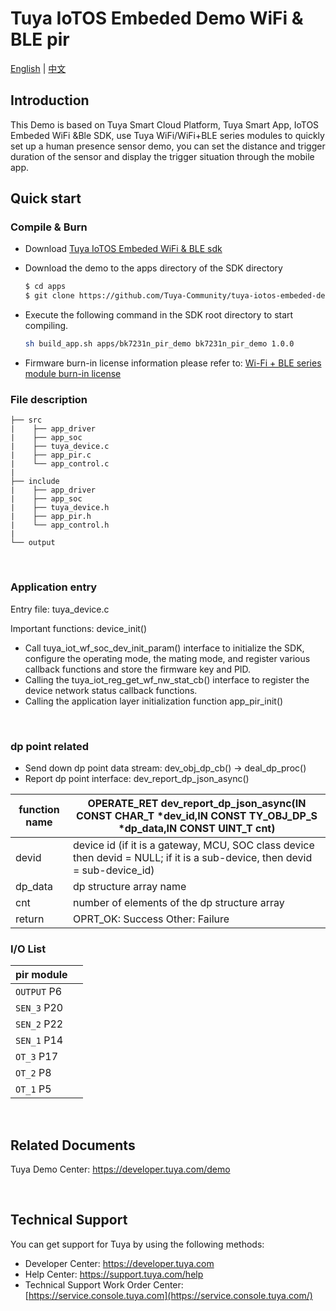 # Tuya IoTOS Embeded Demo WiFi & BLE pir

[English](./README.md) | [中文](./README_zh.md)

## Introduction 


This Demo is based on Tuya Smart Cloud Platform, Tuya Smart App, IoTOS Embeded WiFi &Ble SDK, use Tuya WiFi/WiFi+BLE series modules to quickly set up a human presence sensor demo, you can set the distance and trigger duration of the sensor and display the trigger situation through the mobile app.
## Quick start

### Compile & Burn
+ Download [Tuya IoTOS Embeded WiFi & BLE sdk](https://github.com/tuya/tuya-iotos-embeded-sdk-wifi-ble-bk7231n) 

+ Download the demo to the apps directory of the SDK directory 

  ```bash
  $ cd apps
  $ git clone https://github.com/Tuya-Community/tuya-iotos-embeded-demo-wifi-ble-pir.git
  ```
  
+ Execute the following command in the SDK root directory to start compiling.

  ```bash
  sh build_app.sh apps/bk7231n_pir_demo bk7231n_pir_demo 1.0.0 
  ```

+ Firmware burn-in license information please refer to: [Wi-Fi + BLE series module burn-in license](https://developer.tuya.com/cn/docs/iot/device-development/burn-and-authorization/burn-and-authorize-wifi-ble-modules/burn-and-authorize-wb-series-modules?id=Ka78f4pttsytd) 



### File description

```
├── src	
|    ├── app_driver
|    ├── app_soc                  
|    ├── tuya_device.c           
|    ├── app_pir.c           
|    └── app_control.c            
|
├── include			
|    ├── app_driver
|    ├── app_soc
|    ├── tuya_device.h
|    ├── app_pir.h
|    └── app_control.h
|
└── output             
```

<br>

### Application entry
Entry file: tuya_device.c

Important functions: device_init()

+ Call tuya_iot_wf_soc_dev_init_param() interface to initialize the SDK, configure the operating mode, the mating mode, and register various callback functions and store the firmware key and PID.
+ Calling the tuya_iot_reg_get_wf_nw_stat_cb() interface to register the device network status callback functions.
+ Calling the application layer initialization function app_pir_init()

<br>

### dp point related

+ Send down dp point data stream: dev_obj_dp_cb() -> deal_dp_proc()
+ Report dp point interface: dev_report_dp_json_async()

| function name | OPERATE_RET dev_report_dp_json_async(IN CONST CHAR_T *dev_id,IN CONST TY_OBJ_DP_S *dp_data,IN CONST UINT_T cnt)|
| ---|--|
| devid | device id (if it is a gateway, MCU, SOC class device then devid = NULL; if it is a sub-device, then devid = sub-device_id)|
| dp_data | dp structure array name|
| cnt | number of elements of the dp structure array|
| return | OPRT_OK: Success Other: Failure |

### I/O List

|pir module||
| --- | --- |
|`OUTPUT` P6||
|`SEN_3` P20||
|`SEN_2` P22||
|`SEN_1` P14||
|`OT_3` P17||
|`OT_2` P8||
|`OT_1` P5||



<br>



## Related Documents

Tuya Demo Center: https://developer.tuya.com/demo


<br>


## Technical Support

You can get support for Tuya by using the following methods:

- Developer Center: https://developer.tuya.com
- Help Center: https://support.tuya.com/help
- Technical Support Work Order Center: [https://service.console.tuya.com](https://service.console.tuya.com/) 


<br>


